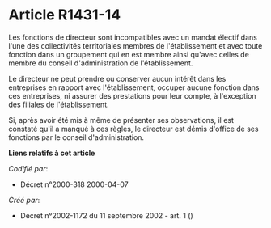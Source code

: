 # Article R1431-14

Les fonctions de directeur sont incompatibles avec un mandat électif dans l'une des collectivités territoriales membres de
l'établissement et avec toute fonction dans un groupement qui en est membre ainsi qu'avec celles de membre du conseil
d'administration de l'établissement.

Le directeur ne peut prendre ou conserver aucun intérêt dans les entreprises en rapport avec l'établissement, occuper aucune
fonction dans ces entreprises, ni assurer des prestations pour leur compte, à l'exception des filiales de l'établissement.

Si, après avoir été mis à même de présenter ses observations, il est constaté qu'il a manqué à ces règles, le directeur est
démis d'office de ses fonctions par le conseil d'administration.

**Liens relatifs à cet article**

_Codifié par_:

  - Décret n°2000-318 2000-04-07

_Créé par_:

  - Décret n°2002-1172 du 11 septembre 2002 - art. 1 ()
